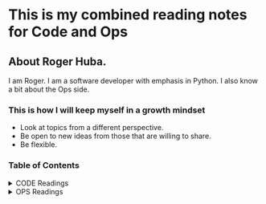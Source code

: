 # This is my combined reading notes for Code and Ops

## About Roger Huba.

I am Roger. I am a software developer with emphasis in Python. I also know a bit about the Ops side.

### This is how I will keep myself in a growth mindset

* Look at topics from a different perspective.
* Be open to new ideas from those that are willing to share.
* Be flexible.

### Table of Contents
<details>
  <summary>CODE Readings</summary>
  
  ### Code 102
1. [Class 1 Reading](code/class1.md)
1. [Class 2 Reading](code/class2.md)
1. [Class 3 Reading](code/class3.md)
1. [Class 4 Reading](code/class4.md)
1. [Class 5 Reading](code/class5.md)
1. [Class 6 Reading](code/class6.md)
1. [Class 7 Reading](code/class7.md)
1. [Class 8 Reading](code/class8.md)
1. [Class 9 Reading](code/class9.md)
1. [Class 10 Reading](code/class10.md)
</details>

<details>
  <summary>OPS Readings</summary>

  ### Ops 102
1. [Class 1 Reading](ops/class1.md)
1. [Class 2 Reading](ops/class2.md)
1. [Class 3 Reading](ops/class3.md)
1. [Class 4 Reading](ops/class4.md)
1. [Class 5 Reading](ops/class5.md)
1. [Class 6 Reading](ops/class6.md)
1. [Class 7 Reading](ops/class7.md)
1. [Class 8 Reading](ops/class8.md)
1. [Class 9 Reading](ops/class9.md)
1. [Class 10 Reading](ops/class10.md)
</details>